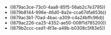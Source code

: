 - ((679ac3ce-73c0-4aa8-85f5-56ab2c7e3795))
- ((679b8144-996e-46d0-8a2e-cca67dfa653b))
- ((679ac3b1-70ad-4bac-a309-c4a24bffc96d))
- ((679ac226-ca25-4352-ae50-008f1d785200))
- ((679b2ccc-ced1-4f3e-a48b-b0308c5f83e5))